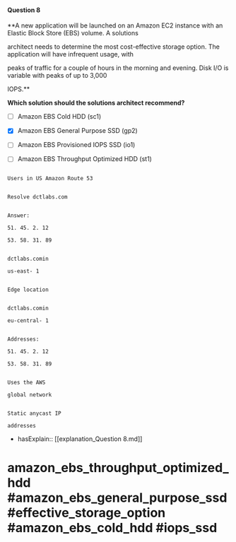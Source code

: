 #### Question  8

**A new application will be launched on an Amazon EC2 instance with an Elastic Block Store (EBS) volume. A solutions

architect needs to determine the most cost-effective storage option. The application will have infrequent usage, with

peaks of traffic for a couple of hours in the morning and evening. Disk I/O is variable with peaks of up to 3,000

IOPS.**

**Which solution should the solutions architect recommend?**

- [ ] Amazon EBS Cold HDD (sc1)

- [x] Amazon EBS General Purpose SSD (gp2)

- [ ] Amazon EBS Provisioned IOPS SSD (io1)

- [ ] Amazon EBS Throughput Optimized HDD (st1)

```

Users in US Amazon Route 53

```

```

Resolve dctlabs.com

```

```

Answer:

51. 45. 2. 12

53. 58. 31. 89

```

```

dctlabs.comin

us-east- 1

```

```

Edge location

```

```

dctlabs.comin

eu-central- 1

```

```

Addresses:

51. 45. 2. 12

53. 58. 31. 89

```

```

Uses the AWS

global network

```

```

Static anycast IP

addresses

```

- hasExplain:: [[explanation_Question  8.md]]

# amazon_ebs_throughput_optimized_hdd #amazon_ebs_general_purpose_ssd #effective_storage_option #amazon_ebs_cold_hdd #iops_ssd
